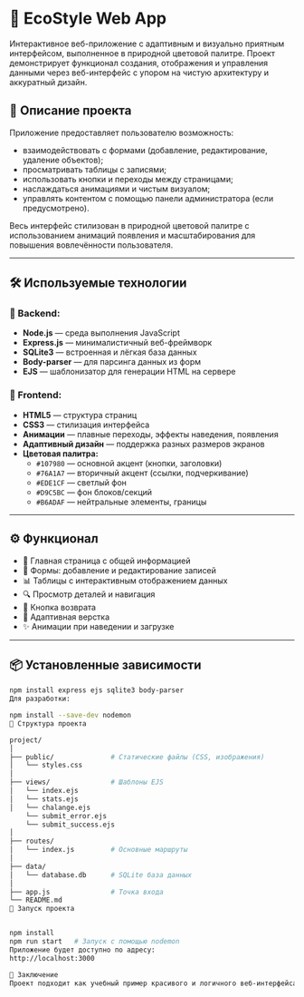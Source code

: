 # 🌿 EcoStyle Web App

Интерактивное веб-приложение с адаптивным и визуально приятным интерфейсом, выполненное в природной цветовой палитре. Проект демонстрирует функционал создания, отображения и управления данными через веб-интерфейс с упором на чистую архитектуру и аккуратный дизайн.

## 📌 Описание проекта

Приложение предоставляет пользователю возможность:

- взаимодействовать с формами (добавление, редактирование, удаление объектов);
- просматривать таблицы с записями;
- использовать кнопки и переходы между страницами;
- наслаждаться анимациями и чистым визуалом;
- управлять контентом с помощью панели администратора (если предусмотрено).

Весь интерфейс стилизован в природной цветовой палитре с использованием анимаций появления и масштабирования для повышения вовлечённости пользователя.

---

## 🛠 Используемые технологии

### 🔧 Backend:

- **Node.js** — среда выполнения JavaScript
- **Express.js** — минималистичный веб-фреймворк
- **SQLite3** — встроенная и лёгкая база данных
- **Body-parser** — для парсинга данных из форм
- **EJS** — шаблонизатор для генерации HTML на сервере

### 🎨 Frontend:

- **HTML5** — структура страниц
- **CSS3** — стилизация интерфейса
- **Анимации** — плавные переходы, эффекты наведения, появления
- **Адаптивный дизайн** — поддержка разных размеров экранов
- **Цветовая палитра:**
  - `#107980` — основной акцент (кнопки, заголовки)
  - `#76A1A7` — вторичный акцент (ссылки, подчеркивание)
  - `#EDE1CF` — светлый фон
  - `#D9C5BC` — фон блоков/секций
  - `#B6ADAF` — нейтральные элементы, границы

---

## ⚙️ Функционал

- 📄 Главная страница с общей информацией
- 🧾 Формы: добавление и редактирование записей
- 📊 Таблицы с интерактивным отображением данных
- 🔍 Просмотр деталей и навигация
- 💬 Кнопка возврата
- 📱 Адаптивная верстка
- ✨ Анимации при наведении и загрузке

---

## 📦 Установленные зависимости

```bash
npm install express ejs sqlite3 body-parser
Для разработки:

npm install --save-dev nodemon
📂 Структура проекта

project/
│
├── public/              # Статические файлы (CSS, изображения)
│   └── styles.css
│
├── views/               # Шаблоны EJS
│   └── index.ejs
│   └── stats.ejs
│   └── chalange.ejs
    └── submit_error.ejs
    └── submit_success.ejs
│
├── routes/
│   └── index.js         # Основные маршруты
│
├── data/
│   └── database.db      # SQLite база данных
│
├── app.js               # Точка входа
└── README.md
🚀 Запуск проекта


npm install
npm run start   # Запуск с помощью nodemon
Приложение будет доступно по адресу:
http://localhost:3000

📝 Заключение
Проект подходит как учебный пример красивого и логичного веб-интерфейса с полноценной работой backend + frontend, реализованной без избыточных фреймворков. Легко модифицируется под любые CRUD-сценарии.
